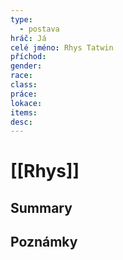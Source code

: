 ```yaml
---
type:
  - postava
hráč: Já
celé jméno: Rhys Tatwin
příchod: 
gender: 
race: 
class: 
práce: 
lokace: 
items: 
desc:
---
```

# [[Rhys]]

## Summary

## Poznámky
